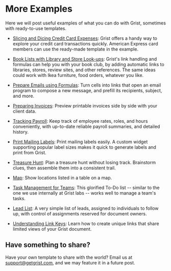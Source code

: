 # More Examples

Here we will post useful examples of what you can do with Grist, sometimes with
ready-to-use templates.

- [Slicing and Dicing Credit Card Expenses](examples/2020-06-credit-card.md):
  Grist offers a handy way to explore your credit card transactions quickly. American
  Express card members can use the ready-made template in the example.

- [Book Lists with Library and Store Look-ups](examples/2020-06-book-club.md):
  Grist's link handling and formulas can help you with your book club, by
  adding automatic links to libraries, stores, review sites, and other references.
  The same ideas could work with Ikea furniture, food orders, whatever you like.

- [Prepare Emails using Formulas](examples/2020-07-email-compose.md):
  Turn cells into links that open an email program to compose a new message, and prefill its
  recipients, subject, and more.

- [Preparing Invoices](examples/2020-08-invoices.md):
  Preview printable invoices side by side with your client data.

- [Tracking Payroll](examples/2020-09-payroll.md):
  Keep track of employee rates, roles, and hours conveniently, with up-to-date reliable payroll
  summaries, and detailed history.

- [Print Mailing Labels](examples/2020-10-print-labels.md):
  Print mailing labels easily. A custom widget supporting popular label sizes makes it quick to
  generate labels and print from Grist.

- [Treasure Hunt](examples/2020-11-treasure-hunt.md):
  Plan a treasure hunt without losing track. Brainstorm clues, then assemble them into a
  consistent trail.

- [Map](examples/2020-12-map.md):
  Show locations listed in a table on a map.

- [Task Management for Teams](examples/2021-01-tasks.md):
  This glorified To-Do list -- similar to the one we use internally at Grist labs -- works well to
  manage a team's tasks.

- [Lead List](examples/2021-03-leads.md):
  A very simple list of leads, assigned to individuals to follow up, with control
  of assignments reserved for document owners.

- [Understanding Link Keys](examples/2021-04-link-keys.md):
  Learn how to create unique links that share limited views of your Grist document.

## Have something to share?

Have your own template to share with the world? Email us at <support@getgrist.com>, and we may
feature it in a future post.

